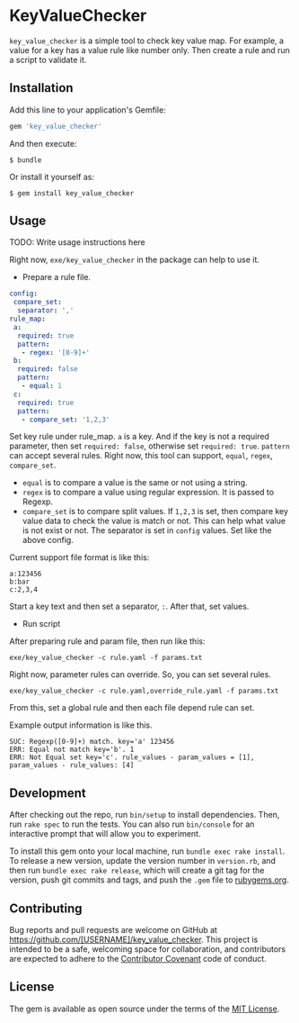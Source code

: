 # KeyValueChecker

`key_value_checker` is a simple tool to check key value map.
For example, a value for a key has a value rule like number only.
Then create a rule and run a script to validate it.

## Installation

Add this line to your application's Gemfile:

```ruby
gem 'key_value_checker'
```

And then execute:

    $ bundle

Or install it yourself as:

    $ gem install key_value_checker

## Usage

TODO: Write usage instructions here

Right now, `exe/key_value_checker` in the package can help to use it.

- Prepare a rule file.
```yaml
config:
 compare_set:
  separator: ','
rule_map:
 a:
  required: true
  pattern:
   - regex: '[0-9]+'
 b:
  required: false
  pattern:
   - equal: 1
 c:
  required: true
  pattern:
   - compare_set: '1,2,3'
```

Set key rule under rule_map. `a` is a key. And if the key is not a required parameter,
then set `required: false`, otherwise set `required: true`. `pattern` can accept several
rules. Right now, this tool can support, `equal`, `regex`, `compare_set`.

- `equal` is to compare a value is the same or not using a string.
- `regex` is to compare a value using regular expression. It is passed to Regexp.
- `compare_set` is to compare split values. If `1,2,3` is set, then compare key value data to check the value is match or not. This can help what value is not exist or not.
The separator is set in `config` values. Set like the above config.

Current support file format is like this:

```
a:123456
b:bar
c:2,3,4
```

Start a key text and then set a separator, `:`. After that, set values.

- Run script

After preparing rule and param file, then run like this:

```
exe/key_value_checker -c rule.yaml -f params.txt
```

Right now, parameter rules can override. So, you can set several rules.

```
exe/key_value_checker -c rule.yaml,override_rule.yaml -f params.txt
```

From this, set a global rule and then each file depend rule can set.

Example output information is like this.

```
SUC: Regexp([0-9]+) match. key='a' 123456
ERR: Equal not match key='b'. 1
ERR: Not Equal set key='c'. rule_values - param_values = [1], param_values - rule_values: [4]
```


## Development

After checking out the repo, run `bin/setup` to install dependencies. Then, run `rake spec` to run the tests. You can also run `bin/console` for an interactive prompt that will allow you to experiment.

To install this gem onto your local machine, run `bundle exec rake install`. To release a new version, update the version number in `version.rb`, and then run `bundle exec rake release`, which will create a git tag for the version, push git commits and tags, and push the `.gem` file to [rubygems.org](https://rubygems.org).

## Contributing

Bug reports and pull requests are welcome on GitHub at https://github.com/[USERNAME]/key_value_checker. This project is intended to be a safe, welcoming space for collaboration, and contributors are expected to adhere to the [Contributor Covenant](http://contributor-covenant.org) code of conduct.


## License

The gem is available as open source under the terms of the [MIT License](http://opensource.org/licenses/MIT).


